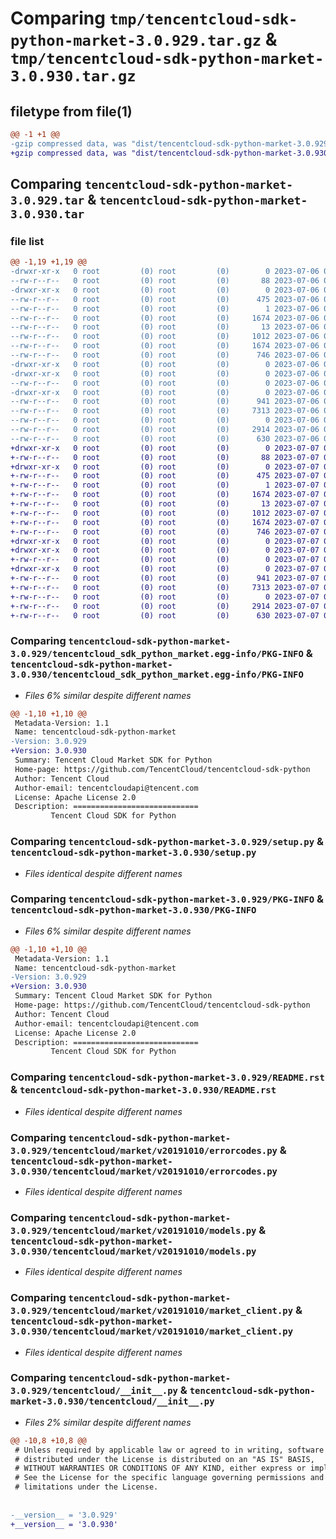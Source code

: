 # Comparing `tmp/tencentcloud-sdk-python-market-3.0.929.tar.gz` & `tmp/tencentcloud-sdk-python-market-3.0.930.tar.gz`

## filetype from file(1)

```diff
@@ -1 +1 @@
-gzip compressed data, was "dist/tencentcloud-sdk-python-market-3.0.929.tar", last modified: Thu Jul  6 00:29:53 2023, max compression
+gzip compressed data, was "dist/tencentcloud-sdk-python-market-3.0.930.tar", last modified: Fri Jul  7 00:27:26 2023, max compression
```

## Comparing `tencentcloud-sdk-python-market-3.0.929.tar` & `tencentcloud-sdk-python-market-3.0.930.tar`

### file list

```diff
@@ -1,19 +1,19 @@
-drwxr-xr-x   0 root         (0) root         (0)        0 2023-07-06 00:29:53.000000 tencentcloud-sdk-python-market-3.0.929/
--rw-r--r--   0 root         (0) root         (0)       88 2023-07-06 00:29:53.000000 tencentcloud-sdk-python-market-3.0.929/setup.cfg
-drwxr-xr-x   0 root         (0) root         (0)        0 2023-07-06 00:29:53.000000 tencentcloud-sdk-python-market-3.0.929/tencentcloud_sdk_python_market.egg-info/
--rw-r--r--   0 root         (0) root         (0)      475 2023-07-06 00:29:53.000000 tencentcloud-sdk-python-market-3.0.929/tencentcloud_sdk_python_market.egg-info/SOURCES.txt
--rw-r--r--   0 root         (0) root         (0)        1 2023-07-06 00:29:53.000000 tencentcloud-sdk-python-market-3.0.929/tencentcloud_sdk_python_market.egg-info/dependency_links.txt
--rw-r--r--   0 root         (0) root         (0)     1674 2023-07-06 00:29:53.000000 tencentcloud-sdk-python-market-3.0.929/tencentcloud_sdk_python_market.egg-info/PKG-INFO
--rw-r--r--   0 root         (0) root         (0)       13 2023-07-06 00:29:53.000000 tencentcloud-sdk-python-market-3.0.929/tencentcloud_sdk_python_market.egg-info/top_level.txt
--rw-r--r--   0 root         (0) root         (0)     1012 2023-07-06 00:29:53.000000 tencentcloud-sdk-python-market-3.0.929/setup.py
--rw-r--r--   0 root         (0) root         (0)     1674 2023-07-06 00:29:53.000000 tencentcloud-sdk-python-market-3.0.929/PKG-INFO
--rw-r--r--   0 root         (0) root         (0)      746 2023-07-06 00:29:53.000000 tencentcloud-sdk-python-market-3.0.929/README.rst
-drwxr-xr-x   0 root         (0) root         (0)        0 2023-07-06 00:29:53.000000 tencentcloud-sdk-python-market-3.0.929/tencentcloud/
-drwxr-xr-x   0 root         (0) root         (0)        0 2023-07-06 00:29:53.000000 tencentcloud-sdk-python-market-3.0.929/tencentcloud/market/
--rw-r--r--   0 root         (0) root         (0)        0 2023-07-06 00:29:53.000000 tencentcloud-sdk-python-market-3.0.929/tencentcloud/market/__init__.py
-drwxr-xr-x   0 root         (0) root         (0)        0 2023-07-06 00:29:53.000000 tencentcloud-sdk-python-market-3.0.929/tencentcloud/market/v20191010/
--rw-r--r--   0 root         (0) root         (0)      941 2023-07-06 00:29:53.000000 tencentcloud-sdk-python-market-3.0.929/tencentcloud/market/v20191010/errorcodes.py
--rw-r--r--   0 root         (0) root         (0)     7313 2023-07-06 00:29:53.000000 tencentcloud-sdk-python-market-3.0.929/tencentcloud/market/v20191010/models.py
--rw-r--r--   0 root         (0) root         (0)        0 2023-07-06 00:29:53.000000 tencentcloud-sdk-python-market-3.0.929/tencentcloud/market/v20191010/__init__.py
--rw-r--r--   0 root         (0) root         (0)     2914 2023-07-06 00:29:53.000000 tencentcloud-sdk-python-market-3.0.929/tencentcloud/market/v20191010/market_client.py
--rw-r--r--   0 root         (0) root         (0)      630 2023-07-06 00:29:53.000000 tencentcloud-sdk-python-market-3.0.929/tencentcloud/__init__.py
+drwxr-xr-x   0 root         (0) root         (0)        0 2023-07-07 00:27:26.000000 tencentcloud-sdk-python-market-3.0.930/
+-rw-r--r--   0 root         (0) root         (0)       88 2023-07-07 00:27:26.000000 tencentcloud-sdk-python-market-3.0.930/setup.cfg
+drwxr-xr-x   0 root         (0) root         (0)        0 2023-07-07 00:27:26.000000 tencentcloud-sdk-python-market-3.0.930/tencentcloud_sdk_python_market.egg-info/
+-rw-r--r--   0 root         (0) root         (0)      475 2023-07-07 00:27:26.000000 tencentcloud-sdk-python-market-3.0.930/tencentcloud_sdk_python_market.egg-info/SOURCES.txt
+-rw-r--r--   0 root         (0) root         (0)        1 2023-07-07 00:27:26.000000 tencentcloud-sdk-python-market-3.0.930/tencentcloud_sdk_python_market.egg-info/dependency_links.txt
+-rw-r--r--   0 root         (0) root         (0)     1674 2023-07-07 00:27:26.000000 tencentcloud-sdk-python-market-3.0.930/tencentcloud_sdk_python_market.egg-info/PKG-INFO
+-rw-r--r--   0 root         (0) root         (0)       13 2023-07-07 00:27:26.000000 tencentcloud-sdk-python-market-3.0.930/tencentcloud_sdk_python_market.egg-info/top_level.txt
+-rw-r--r--   0 root         (0) root         (0)     1012 2023-07-07 00:27:26.000000 tencentcloud-sdk-python-market-3.0.930/setup.py
+-rw-r--r--   0 root         (0) root         (0)     1674 2023-07-07 00:27:26.000000 tencentcloud-sdk-python-market-3.0.930/PKG-INFO
+-rw-r--r--   0 root         (0) root         (0)      746 2023-07-07 00:27:26.000000 tencentcloud-sdk-python-market-3.0.930/README.rst
+drwxr-xr-x   0 root         (0) root         (0)        0 2023-07-07 00:27:26.000000 tencentcloud-sdk-python-market-3.0.930/tencentcloud/
+drwxr-xr-x   0 root         (0) root         (0)        0 2023-07-07 00:27:26.000000 tencentcloud-sdk-python-market-3.0.930/tencentcloud/market/
+-rw-r--r--   0 root         (0) root         (0)        0 2023-07-07 00:27:26.000000 tencentcloud-sdk-python-market-3.0.930/tencentcloud/market/__init__.py
+drwxr-xr-x   0 root         (0) root         (0)        0 2023-07-07 00:27:26.000000 tencentcloud-sdk-python-market-3.0.930/tencentcloud/market/v20191010/
+-rw-r--r--   0 root         (0) root         (0)      941 2023-07-07 00:27:26.000000 tencentcloud-sdk-python-market-3.0.930/tencentcloud/market/v20191010/errorcodes.py
+-rw-r--r--   0 root         (0) root         (0)     7313 2023-07-07 00:27:26.000000 tencentcloud-sdk-python-market-3.0.930/tencentcloud/market/v20191010/models.py
+-rw-r--r--   0 root         (0) root         (0)        0 2023-07-07 00:27:26.000000 tencentcloud-sdk-python-market-3.0.930/tencentcloud/market/v20191010/__init__.py
+-rw-r--r--   0 root         (0) root         (0)     2914 2023-07-07 00:27:26.000000 tencentcloud-sdk-python-market-3.0.930/tencentcloud/market/v20191010/market_client.py
+-rw-r--r--   0 root         (0) root         (0)      630 2023-07-07 00:27:26.000000 tencentcloud-sdk-python-market-3.0.930/tencentcloud/__init__.py
```

### Comparing `tencentcloud-sdk-python-market-3.0.929/tencentcloud_sdk_python_market.egg-info/PKG-INFO` & `tencentcloud-sdk-python-market-3.0.930/tencentcloud_sdk_python_market.egg-info/PKG-INFO`

 * *Files 6% similar despite different names*

```diff
@@ -1,10 +1,10 @@
 Metadata-Version: 1.1
 Name: tencentcloud-sdk-python-market
-Version: 3.0.929
+Version: 3.0.930
 Summary: Tencent Cloud Market SDK for Python
 Home-page: https://github.com/TencentCloud/tencentcloud-sdk-python
 Author: Tencent Cloud
 Author-email: tencentcloudapi@tencent.com
 License: Apache License 2.0
 Description: ============================
         Tencent Cloud SDK for Python
```

### Comparing `tencentcloud-sdk-python-market-3.0.929/setup.py` & `tencentcloud-sdk-python-market-3.0.930/setup.py`

 * *Files identical despite different names*

### Comparing `tencentcloud-sdk-python-market-3.0.929/PKG-INFO` & `tencentcloud-sdk-python-market-3.0.930/PKG-INFO`

 * *Files 6% similar despite different names*

```diff
@@ -1,10 +1,10 @@
 Metadata-Version: 1.1
 Name: tencentcloud-sdk-python-market
-Version: 3.0.929
+Version: 3.0.930
 Summary: Tencent Cloud Market SDK for Python
 Home-page: https://github.com/TencentCloud/tencentcloud-sdk-python
 Author: Tencent Cloud
 Author-email: tencentcloudapi@tencent.com
 License: Apache License 2.0
 Description: ============================
         Tencent Cloud SDK for Python
```

### Comparing `tencentcloud-sdk-python-market-3.0.929/README.rst` & `tencentcloud-sdk-python-market-3.0.930/README.rst`

 * *Files identical despite different names*

### Comparing `tencentcloud-sdk-python-market-3.0.929/tencentcloud/market/v20191010/errorcodes.py` & `tencentcloud-sdk-python-market-3.0.930/tencentcloud/market/v20191010/errorcodes.py`

 * *Files identical despite different names*

### Comparing `tencentcloud-sdk-python-market-3.0.929/tencentcloud/market/v20191010/models.py` & `tencentcloud-sdk-python-market-3.0.930/tencentcloud/market/v20191010/models.py`

 * *Files identical despite different names*

### Comparing `tencentcloud-sdk-python-market-3.0.929/tencentcloud/market/v20191010/market_client.py` & `tencentcloud-sdk-python-market-3.0.930/tencentcloud/market/v20191010/market_client.py`

 * *Files identical despite different names*

### Comparing `tencentcloud-sdk-python-market-3.0.929/tencentcloud/__init__.py` & `tencentcloud-sdk-python-market-3.0.930/tencentcloud/__init__.py`

 * *Files 2% similar despite different names*

```diff
@@ -10,8 +10,8 @@
 # Unless required by applicable law or agreed to in writing, software
 # distributed under the License is distributed on an "AS IS" BASIS,
 # WITHOUT WARRANTIES OR CONDITIONS OF ANY KIND, either express or implied.
 # See the License for the specific language governing permissions and
 # limitations under the License.
 
 
-__version__ = '3.0.929'
+__version__ = '3.0.930'
```

